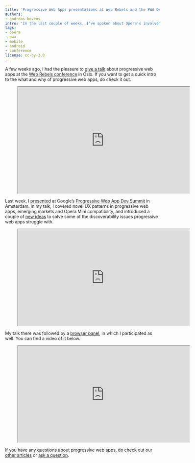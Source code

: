 ```yaml
---
title: 'Progressive Web Apps presentations at Web Rebels and the PWA Dev Summit'
authors:
- andreas-bovens
intro: 'In the last couple of weeks, I’ve spoken about Opera’s involvement with progressive web apps at Web Rebels in Oslo and at the PWA Dev Summit in Amsterdam. Here are videos of these talks.'
tags:
- opera
- pwa
- mobile
- android
- conference
license: cc-by-3.0
---
```


A few weeks ago, I had the pleasure to [give a talk](https://opbeat.com/events/web-rebels-2016/#towards-better-apps-the-what-why-of-progressive-web-apps) about progressive web apps at the [Web Rebels conference](https://www.webrebels.org/) in Oslo. If you want to get a quick intro to the what and why of progressive web apps, do check it out.

<figure block="figure">
	<iframe elem="media" width="560" height="348" src="http://fast.wistia.net/embed/iframe/k88z4s2qtp" allowfullscreen></iframe>
</figure>

Last week, I [presented](https://www.youtube.com/watch?v=yMxQ0fhj89I) at Google’s [Progressive Web App Dev Summit](https://events.withgoogle.com/progressive-web-app-dev-summit/) in Amsterdam. In my talk, I covered novel UX patterns in progressive web apps, emerging markets and Opera Mini compatibility, and introduced a couple of [new ideas](https://dev.opera.com/blog/pwa-badge-pop/) to solve some of the discoverability issues progressive web apps struggle with.

<figure block="figure">
	<iframe elem="media" width="560" height="315" src="https://www.youtube.com/embed/yMxQ0fhj89I" allowfullscreen></iframe>
</figure>

My talk there was followed by a [browser panel](https://www.youtube.com/watch?v=EyyEfxrk_NU), in which I participated as well. You can find a video of it below.

<figure block="figure">
	<iframe elem="media" width="560" height="315" src="https://www.youtube.com/embed/EyyEfxrk_NU" allowfullscreen></iframe>
</figure>

If you have any questions about progressive web apps, do check out our [other articles](https://dev.opera.com/tags/pwa/) or [ask a question](https://twitter.com/odevrel).
